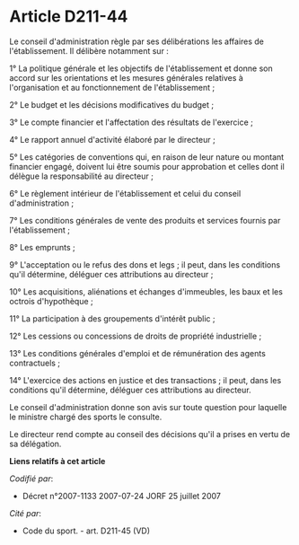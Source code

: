 # Article D211-44

Le conseil d'administration règle par ses délibérations les affaires de l'établissement. Il délibère notamment sur :

1° La politique générale et les objectifs de l'établissement et donne son accord sur les orientations et les mesures
générales relatives à l'organisation et au fonctionnement de l'établissement ;

2° Le budget et les décisions modificatives du budget ;

3° Le compte financier et l'affectation des résultats de l'exercice ;

4° Le rapport annuel d'activité élaboré par le directeur ;

5° Les catégories de conventions qui, en raison de leur nature ou montant financier engagé, doivent lui être soumis pour
approbation et celles dont il délègue la responsabilité au directeur ;

6° Le règlement intérieur de l'établissement et celui du conseil d'administration ;

7° Les conditions générales de vente des produits et services fournis par l'établissement ;

8° Les emprunts ;

9° L'acceptation ou le refus des dons et legs ; il peut, dans les conditions qu'il détermine, déléguer ces attributions au
directeur ;

10° Les acquisitions, aliénations et échanges d'immeubles, les baux et les octrois d'hypothèque ;

11° La participation à des groupements d'intérêt public ;

12° Les cessions ou concessions de droits de propriété industrielle ;

13° Les conditions générales d'emploi et de rémunération des agents contractuels ;

14° L'exercice des actions en justice et des transactions ; il peut, dans les conditions qu'il détermine, déléguer ces
attributions au directeur.

Le conseil d'administration donne son avis sur toute question pour laquelle le ministre chargé des sports le consulte.

Le directeur rend compte au conseil des décisions qu'il a prises en vertu de sa délégation.

**Liens relatifs à cet article**

_Codifié par_:

  - Décret n°2007-1133 2007-07-24 JORF 25 juillet 2007

_Cité par_:

  - Code du sport. - art. D211-45 (VD)
